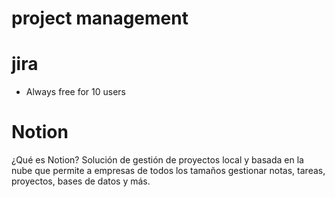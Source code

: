 # project management

# jira

- Always free for 10 users

# Notion

¿Qué es Notion? Solución de gestión de proyectos local y basada en la nube que permite a empresas de todos los tamaños gestionar notas, tareas, proyectos, bases de datos y más.